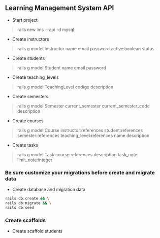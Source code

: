 ## Learning Management System API

- Start project
> rails new lms --api -d mysql

- Create instructors
> rails g model Instructor name email password active:boolean status

- Create students
> rails g model Student name email password

- Create teaching_levels

> rails g model TeachingLevel codigo description

- Create semesters

> rails g model Semester current_semester current_semester_code description

- Create courses

> rails g model Course instructor:references student:references semester:references teaching_level:references name description

- Create tasks

> rails g model Task course:references description task_note limit_note:integer

### Be sure customize your migrations before create and migrate data

- Create database and migration data

```bash
rails db:create && \
rails db:migrate && \
rails db:seed
```

### Create scaffolds

- Create scaffold students